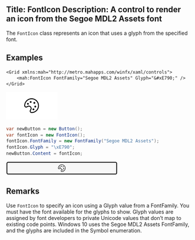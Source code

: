 Title: FontIcon
Description: A control to render an icon from the Segoe MDL2 Assets font
---

The `FontIcon` class represents an icon that uses a glyph from the specified font.

## Examples

```xaml
<Grid xmlns:mah="http://metro.mahapps.com/winfx/xaml/controls">
    <mah:FontIcon FontFamily="Segoe MDL2 Assets" Glyph="&#xE790;" />
</Grid>
```

![FontIcon](images/FontIcon.png)

```c#
var newButton = new Button();
var fontIcon = new FontIcon();
fontIcon.FontFamily = new FontFamily("Segoe MDL2 Assets");
fontIcon.Glyph = "\xE790";
newButton.Content = fontIcon;
```

![FontIcon](images/FontIcon2.png)

## Remarks

Use `FontIcon` to specify an icon using a Glyph value from a FontFamily. You must have the font available for the glyphs to show. Glyph values are assigned by font developers to private Unicode values that don’t map to existing code points. Windows 10 uses the Segoe MDL2 Assets FontFamily, and the glyphs are included in the Symbol enumeration.
